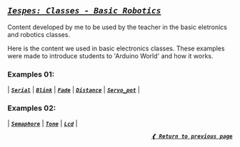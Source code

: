 [previous]: ../

## [**_`Iespes: Classes - Basic Robotics`_**](#iespes-classes---basic-robotics)

Content developed by me to be used by the teacher in the basic eletronics and
robotics classes.

Here is the content we used in basic electronics classes. These examples were
made to introduce students to 'Arduino World' and how it works.

### **Examples 01:**

| [**_`Serial`_**](./examples1/serial 'Print the classic "Hello World!" on serial terminal')
| [**_`Blink`_**](./examples1/blink "Blink a led connected to arduino")
| [**_`Fade`_**](./examples1/fade "Blink with fade a led connected to arduino")
| [**_`Distance`_**](./examples1/distance "Calculate and prints the distance using a ultrasonic sensor")
| [**_`Servo_pot`_**](./examples1/servo_pot "Control a motor servo with a potentiometer") |

### **Examples 02:**

| [**_`Semaphore`_**](./examples2/semaphore "A simple semaphore")
| [**_`Tone`_**](./examples2/tone "Play sound with a speaker")
| [**_`Lcd`_**](./examples2/lcd "Print something on lcd screen") |

<div align="right">

[**_`❰ Return to previous page`_**][previous]

</div>
